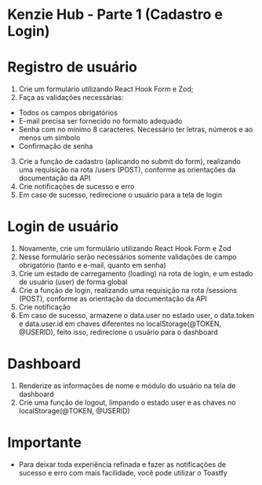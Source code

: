 # Kenzie Hub - Parte 1 (Cadastro e Login)

# Registro de usuário

1. Crie um formulário utilizando React Hook Form e Zod;
2. Faça as validações necessárias:

- Todos os campos obrigatórios
- E-mail precisa ser fornecido no formato adequado
- Senha com no mínimo 8 caracteres. Necessário ter letras, números e ao menos um símbolo
- Confirmação de senha

3. Crie a função de cadastro (aplicando no submit do form), realizando uma requisição na rota /users (POST), conforme as orientações da documentação da API
4. Crie notificações de sucesso e erro
5. Em caso de sucesso, redirecione o usuário para a tela de login

# Login de usuário

1. Novamente, crie um formulário utilizando React Hook Form e Zod
2. Nesse formulário serão necessários somente validações de campo obrigatório (tanto e e-mail, quanto em senha)
3. Crie um estado de carregamento (loading) na rota de login, e um estado de usuário (user) de forma global
4. Crie a função de login, realizando uma requisição na rota /sessions (POST), conforme as orientação da documentação da API
5. Crie notificação
6. Em caso de sucesso, armazene o data.user no estado user, o data.token e data.user.id em chaves diferentes no localStorage(@TOKEN, @USERID), feito isso, redirecione o usuário para o dashboard

# Dashboard

1. Renderize as informações de nome e módulo do usuário na tela de dashboard
2. Crie uma função de logout, limpando o estado user e as chaves no localStorage(@TOKEN, @USERID)

# Importante

- Para deixar toda experiência refinada e fazer as notificações de sucesso e erro com mais facilidade, você pode utilizar o Toastfy
